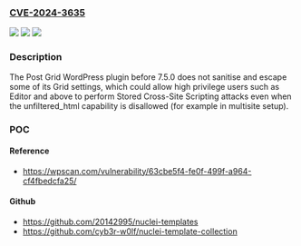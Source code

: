 ### [CVE-2024-3635](https://cve.mitre.org/cgi-bin/cvename.cgi?name=CVE-2024-3635)
![](https://img.shields.io/static/v1?label=Product&message=The%20Post%20Grid&color=blue)
![](https://img.shields.io/static/v1?label=Version&message=0%3C%207.5.0%20&color=brighgreen)
![](https://img.shields.io/static/v1?label=Vulnerability&message=CWE-79%20Cross-Site%20Scripting%20(XSS)&color=brighgreen)

### Description

The Post Grid  WordPress plugin before 7.5.0 does not sanitise and escape some of its Grid settings, which could allow high privilege users such as Editor and above to perform Stored Cross-Site Scripting attacks even when the unfiltered_html capability is disallowed (for example in multisite setup).

### POC

#### Reference
- https://wpscan.com/vulnerability/63cbe5f4-fe0f-499f-a964-cf4fbedcfa25/

#### Github
- https://github.com/20142995/nuclei-templates
- https://github.com/cyb3r-w0lf/nuclei-template-collection

